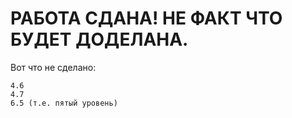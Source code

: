 # РАБОТА СДАНА! НЕ ФАКТ ЧТО БУДЕТ ДОДЕЛАНА.
Вот что не сделано:
```
4.6
4.7
6.5 (т.е. пятый уровень)
```
